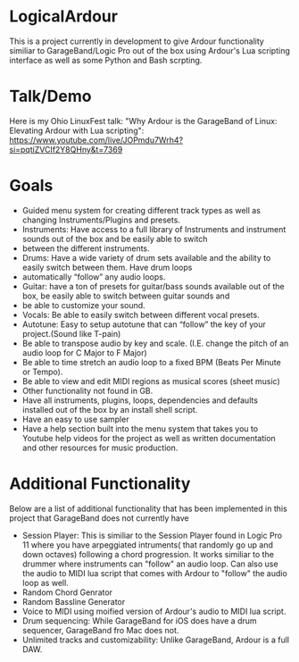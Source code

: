 # LogicalArdour
This is a project currently in development to give Ardour functionality similiar to GarageBand/Logic Pro out of the box using Ardour's Lua scripting interface as well as some Python and Bash scrpting.

# Talk/Demo
Here is my Ohio LinuxFest talk: "Why Ardour is the GarageBand of Linux: Elevating Ardour with Lua scripting": https://www.youtube.com/live/JOPmdu7Wrh4?si=pqtiZVCIf2Y8QHny&t=7369

# Goals
* Guided menu system for creating different track types as well as changing Instruments/Plugins and presets.
* Instruments: Have access to a full library of Instruments and instrument sounds out of the box and be easily able to switch
* between the different instruments.
* Drums: Have a wide variety of drum sets available and the ability to easily switch between them. Have drum loops
* automatically “follow” any audio loops.
* Guitar: have a ton of presets for guitar/bass sounds available out of the box, be easily able to switch between guitar sounds and
* be able to customize your sound.
* Vocals: Be able to easily switch between different vocal presets.
* Autotune: Easy to setup autotune that can “follow” the key of your project.(Sound like T-pain)
* Be able to transpose audio by key and scale. (I.E. change the pitch of an audio loop for C Major to F Major)
* Be able to time stretch an audio loop to a fixed BPM (Beats Per Minute or Tempo).
* Be able to view and edit MIDI regions as musical scores (sheet music)
* Other functionality not found in GB.
* Have all instruments, plugins, loops, dependencies and defaults installed out of the box by an install shell script.
* Have an easy to use sampler
* Have a help section built into the menu system that takes you to Youtube help videos for the project as well as written documentation and other resources for music production. 

# Additional Functionality
Below are a list of additional functionality that has been implemented in this project that GarageBand does not currently have
* Session Player: This is similiar to the Session Player found in Logic Pro 11 where you have arpeggiated intruments( that randomly go up and down octaves) following a chord progression. It works similiar to the drummer where instruments can "follow" an audio loop. Can also use the audio to MIDI lua script that comes with Ardour to "follow" the audio loop as well.
* Random Chord Genrator
* Random Bassline Generator
* Voice to MIDI using moified version of Ardour's audio to MIDI lua script.
* Drum sequencing: While GarageBand for iOS does have a drum sequencer, GarageBand fro Mac does not.
* Unlimited tracks and customizability: Unlike GarageBand, Ardour is a full DAW.

